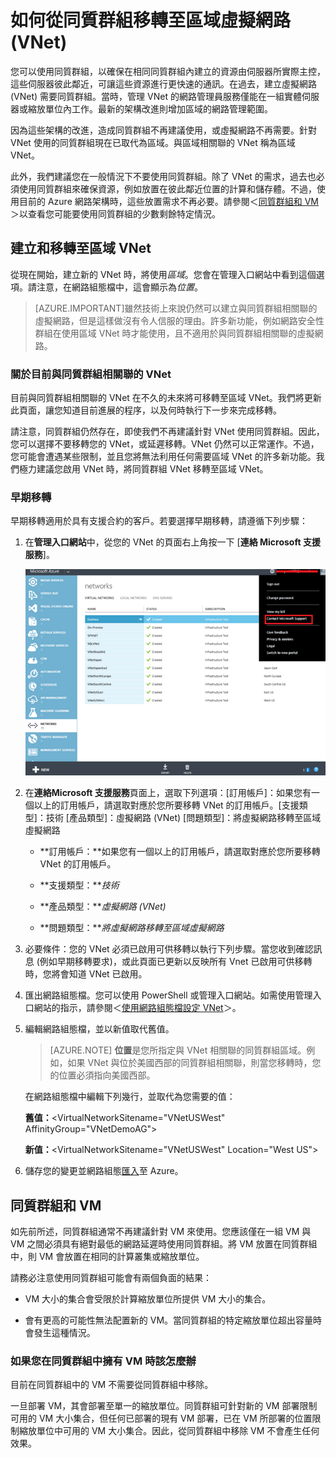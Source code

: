 <properties 
   pageTitle="如何從同質群組移轉至區域虛擬網路 (VNet)"
   description="了解如何從同質群組移轉至區域 VNet"
   services="virtual-network"
   documentationCenter="na"
   authors="telmosampaio"
   manager="carolz"
   editor="tysonn" />
<tags 
   ms.service="virtual-network"
   ms.devlang="na"
   ms.topic="article"
   ms.tgt_pltfrm="na"
   ms.workload="infrastructure-services"
   ms.date="05/29/2015"
   ms.author="telmos" />

# 如何從同質群組移轉至區域虛擬網路 (VNet)

您可以使用同質群組，以確保在相同同質群組內建立的資源由伺服器所實際主控，這些伺服器彼此鄰近，可讓這些資源進行更快速的通訊。在過去，建立虛擬網路 (VNet) 需要同質群組。當時，管理 VNet 的網路管理員服務僅能在一組實體伺服器或縮放單位內工作。最新的架構改進則增加區域的網路管理範圍。

因為這些架構的改進，造成同質群組不再建議使用，或虛擬網路不再需要。針對 VNet 使用的同質群組現在已取代為區域。與區域相關聯的 VNet 稱為區域 VNet。

此外，我們建議您在一般情況下不要使用同質群組。除了 VNet 的需求，過去也必須使用同質群組來確保資源，例如放置在彼此鄰近位置的計算和儲存體。不過，使用目前的 Azure 網路架構時，這些放置需求不再必要。請參閱＜[同質群組和 VM](#Affinity-groups-and-VMs)＞以查看您可能要使用同質群組的少數剩餘特定情況。

## 建立和移轉至區域 VNet

從現在開始，建立新的 VNet 時，將使用*區域*。您會在管理入口網站中看到這個選項。請注意，在網路組態檔中，這會顯示為*位置*。

>[AZURE.IMPORTANT]雖然技術上來說仍然可以建立與同質群組相關聯的虛擬網路，但是這樣做沒有令人信服的理由。許多新功能，例如網路安全性群組在使用區域 VNet 時才能使用，且不適用於與同質群組相關聯的虛擬網路。

### 關於目前與同質群組相關聯的 VNet

目前與同質群組相關聯的 VNet 在不久的未來將可移轉至區域 VNet。我們將更新此頁面，讓您知道目前進展的程序，以及何時執行下一步來完成移轉。

請注意，同質群組仍然存在，即使我們不再建議針對 VNet 使用同質群組。因此，您可以選擇不要移轉您的 VNet，或延遲移轉。VNet 仍然可以正常運作。不過，您可能會遭遇某些限制，並且您將無法利用任何需要區域 VNet 的許多新功能。我們極力建議您啟用 VNet 時，將同質群組 VNet 移轉至區域 VNet。

### 早期移轉

早期移轉適用於具有支援合約的客戶。若要選擇早期移轉，請遵循下列步驟：

1. 在**管理入口網站**中，從您的 VNet 的頁面右上角按一下 [**連絡 Microsoft 支援服務**]。

	![VNet 區域移轉要求](./media/virtual-networks-migrate-to-regional-vnet/IC790447.png)

1. 在**連絡Microsoft 支援服務**頁面上，選取下列選項：[訂用帳戶]：如果您有一個以上的訂用帳戶，請選取對應於您所要移轉 VNet 的訂用帳戶。[支援類型]：技術 [產品類型]：虛擬網路 (VNet) [問題類型]：將虛擬網路移轉至區域虛擬網路

	- **訂用帳戶：**如果您有一個以上的訂用帳戶，請選取對應於您所要移轉 VNet 的訂用帳戶。

	- **支援類型：***技術*

	- **產品類型：***虛擬網路 (VNet)*

	- **問題類型：***將虛擬網路移轉至區域虛擬網路*

1. 必要條件：您的 VNet 必須已啟用可供移轉以執行下列步驟。當您收到確認訊息 (例如早期移轉要求)，或此頁面已更新以反映所有 Vnet 已啟用可供移轉時，您將會知道 VNet 已啟用。

1. 匯出網路組態檔。您可以使用 PowerShell 或管理入口網站。如需使用管理入口網站的指示，請參閱＜[使用網路組態檔設定 VNet](../virtual-networks-using-network-configuration-file/)＞。

1. 編輯網路組態檔，並以新值取代舊值。

	> [AZURE.NOTE] **位置**是您所指定與 VNet 相關聯的同質群組區域。例如，如果 VNet 與位於美國西部的同質群組相關聯，則當您移轉時，您的位置必須指向美國西部。
	
	在網路組態檔中編輯下列幾行，並取代為您需要的值：

	**舊值：**<VirtualNetworkSitename="VNetUSWest" AffinityGroup="VNetDemoAG">

	**新值：**<VirtualNetworkSitename="VNetUSWest" Location="West US">

1. 儲存您的變更並網路組態[匯入](../virtual-networks-using-network-configuration-file/)至 Azure。

## 同質群組和 VM

如先前所述，同質群組通常不再建議針對 VM 來使用。您應該僅在一組 VM 與 VM 之間必須具有絕對最低的網路延遲時使用同質群組。將 VM 放置在同質群組中，則 VM 會放置在相同的計算叢集或縮放單位。

請務必注意使用同質群組可能會有兩個負面的結果：

- VM 大小的集合會受限於計算縮放單位所提供 VM 大小的集合。

- 會有更高的可能性無法配置新的 VM。當同質群組的特定縮放單位超出容量時會發生這種情況。

### 如果您在同質群組中擁有 VM 時該怎麼辦

目前在同質群組中的 VM 不需要從同質群組中移除。

一旦部署 VM，其會部署至單一的縮放單位。同質群組可針對新的 VM 部署限制可用的 VM 大小集合，但任何已部署的現有 VM 部署，已在 VM 所部署的位置限制縮放單位中可用的 VM 大小集合。因此，從同質群組中移除 VM 不會產生任何效果。
 

<!---HONumber=July15_HO2-->